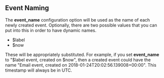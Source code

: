 ## Event Naming

The **event_name** configuration option will be used as the name of each newly created event.
Optionally, there are two possible values that you can put into this in order to have dynamic names.

- $label
- $now

These will be appropriately substituted. For example, if you set **event_name** to "$label event,
created on $now", then a created event could have the name "Email event, created on
2018-01-24T20:02:56.139008+00:00". This timestamp will always be in UTC.
